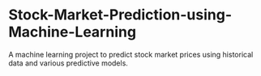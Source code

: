 # Stock-Market-Prediction-using-Machine-Learning
A machine learning project to predict stock market prices using historical data and various predictive models.
